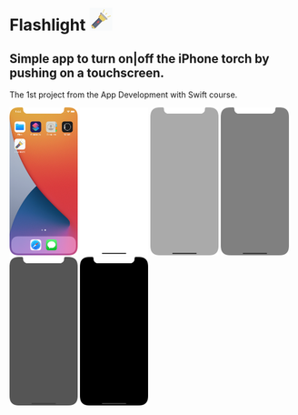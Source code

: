 # Flashlight  ![](Flashlight/Assets.xcassets/AppIcon.appiconset/Icon-App-40x40@1x.png)

## Simple app to turn on|off the iPhone torch by pushing on a touchscreen.

The 1st project from the App Development with Swift course.

<p align="left">
  <img src="Screenshots/Screen%20Shot%200.png" width="120">
  <img src="Screenshots/Screen%20Shot%201.png" width="120">
  <img src="Screenshots/Screen%20Shot%202.png" width="120">
  <img src="Screenshots/Screen%20Shot%203.png" width="120">
  <img src="Screenshots/Screen%20Shot%204.png" width="120">
  <img src="Screenshots/Screen%20Shot%205.png" width="120">
</p>
